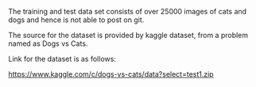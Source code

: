The training and test data set consists of over 25000 images of cats and dogs
and hence is not able to post on git.

The source for the dataset is provided by kaggle dataset, 
from a problem named as Dogs vs Cats.

Link for the dataset is as follows:

https://www.kaggle.com/c/dogs-vs-cats/data?select=test1.zip
